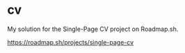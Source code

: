 # cv
My solution for the Single-Page CV project on Roadmap.sh.

https://roadmap.sh/projects/single-page-cv
